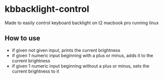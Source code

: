 # kbbacklight-control
Made to easily control keyboard backlight on t2 macbook pro running linux

## How to use
- if given not given input, prints the current brightness
- if given 1 numeric input beginning with a plus or minus, adds it to the current brightness
- if given 1 numeric input beginning without a plus or minus, sets the current brightness to it
